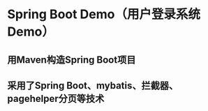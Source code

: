 # Spring Boot Demo（用户登录系统Demo）
## 用Maven构造Spring Boot项目
## 采用了Spring Boot、mybatis、拦截器、pagehelper分页等技术